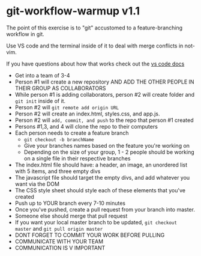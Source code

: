 # git-workflow-warmup v1.1

The point of this exercise is to "git" accustomed to a feature-branching workflow in git. 

Use VS code and the terminal inside of it to deal with merge conflicts in not-vim.

If you have questions about how that works check out the [vs code docs](https://code.visualstudio.com/docs/editor/versioncontrol) 

- Get into a team of 3-4
- Person #1 will create a new repository AND ADD THE OTHER PEOPLE IN THEIR GROUP AS COLLABORATORS
- While person #1 is adding collaborators, person #2 will create folder and ```git init``` inside of it.
- Person #2 will ```git remote add origin URL```
- Person #2 will create an index.html, styles.css, and app.js.
- Person #2 will ```add, commit, and push``` to the repo that person #1 created
- Persons #1,3, and 4 will clone the repo to their computers
- Each person needs to create a feature branch
    - `git checkout -b branchName`
    - Give your branches names based on the feature you're working on
    - Depending on the size of your group, 1 - 2 people should be working on a single file in their respective branches
- The index.html file should have: a header, an image, an unordered list with 5 items, and three empty divs
- The javascript file should target the empty divs, and add whatever you want via the DOM
- The CSS style sheet should style each of these elements that you've created
- Push up to YOUR branch every 7-10 minutes
- Once you've pushed, create a pull request from your branch into master.
- Someone else should merge that pull request
- If you want your local master branch to be updated, ```git checkout master``` and ```git pull origin master```
- DONT FORGET TO COMMIT YOUR WORK BEFORE PULLING
- COMMUNICATE WITH YOUR TEAM
- COMMUNICATION IS V IMPORTANT

